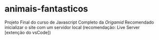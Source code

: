 # animais-fantasticos
Projeto Final do curso de Javascript Completo da *Origamid*
Recomendado inicializar o site com um servidor local (recomendação: Live Server [extenção do vsCode])
